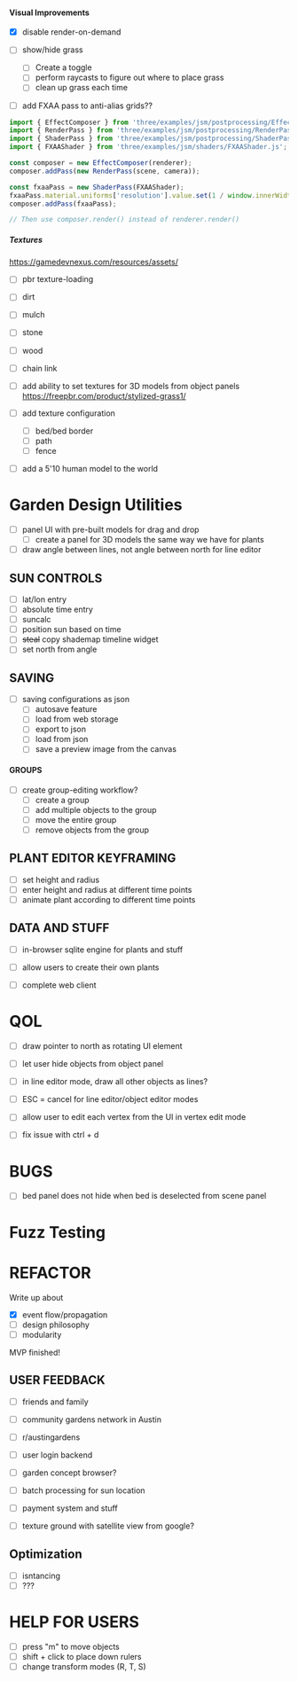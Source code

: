 #### Visual Improvements

- [x] disable render-on-demand

- [ ] show/hide grass
    - [ ] Create a toggle
    - [ ] perform raycasts to figure out where to place grass
    - [ ] clean up grass each time

- [ ] add FXAA pass to anti-alias grids??

```javascript
import { EffectComposer } from 'three/examples/jsm/postprocessing/EffectComposer.js';
import { RenderPass } from 'three/examples/jsm/postprocessing/RenderPass.js';
import { ShaderPass } from 'three/examples/jsm/postprocessing/ShaderPass.js';
import { FXAAShader } from 'three/examples/jsm/shaders/FXAAShader.js';

const composer = new EffectComposer(renderer);
composer.addPass(new RenderPass(scene, camera));

const fxaaPass = new ShaderPass(FXAAShader);
fxaaPass.material.uniforms['resolution'].value.set(1 / window.innerWidth, 1 / window.innerHeight);
composer.addPass(fxaaPass);

// Then use composer.render() instead of renderer.render()
```

##### Textures
https://gamedevnexus.com/resources/assets/
- [ ] pbr texture-loading
- [ ] dirt
- [ ] mulch
- [ ] stone
- [ ] wood
- [ ] chain link
- [ ] add ability to set textures for 3D models from object panels
https://freepbr.com/product/stylized-grass1/


- [ ] add texture configuration
    - [ ] bed/bed border
    - [ ] path
    - [ ] fence

- [ ] add a 5'10 human model to the world

# Garden Design Utilities
- [ ] panel UI with pre-built models for drag and drop
    - [ ] create a panel for 3D models the same way we have for plants
- [ ] draw angle between lines, not angle between north for line editor

## SUN CONTROLS
- [ ] lat/lon entry
- [ ] absolute time entry
- [ ] suncalc
- [ ] position sun based on time
- [ ] ~~steal~~ copy shademap timeline widget
- [ ] set north from angle

## SAVING
- [ ] saving configurations as json
    - [ ] autosave feature
    - [ ] load from web storage
    - [ ] export to json
    - [ ] load from json
    - [ ] save a preview image from the canvas

#### GROUPS
- [ ] create group-editing workflow?
    - [ ] create a group
    - [ ] add multiple objects to the group
    - [ ] move the entire group
    - [ ] remove objects from the group

## PLANT EDITOR KEYFRAMING
- [ ] set height and radius
- [ ] enter height and radius at different time points
- [ ] animate plant according to different time points
    
## DATA AND STUFF
- [ ] in-browser sqlite engine for plants and stuff
- [ ] allow users to create their own plants

- [ ] complete web client

# QOL
- [ ] draw pointer to north as rotating UI element
- [ ] let user hide objects from object panel
- [ ] in line editor mode, draw all other objects as lines?
- [ ] ESC = cancel for line editor/object editor modes
- [ ] allow user to edit each vertex from the UI in vertex edit mode
- [ ] fix issue with ctrl + d


# BUGS
- [ ] bed panel does not hide when bed is deselected from scene panel

# Fuzz Testing

# REFACTOR

Write up about 
- [x] event flow/propagation
- [ ] design philosophy
- [ ] modularity

MVP finished!

## USER FEEDBACK
- [ ] friends and family
- [ ] community gardens network in Austin
- [ ] r/austingardens


- [ ] user login backend
- [ ] garden concept browser?
- [ ] batch processing for sun location
- [ ] payment system and stuff
- [ ] texture ground with satellite view from google?

## Optimization
- [ ] isntancing
- [ ] ???

# HELP FOR USERS
- [ ] press "m" to move objects
- [ ] shift + click to place down rulers
- [ ] change transform modes (R, T, S)
